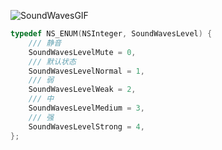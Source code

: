 ![SoundWavesGIF](https://raw.githubusercontent.com/uclort/file/master/SoundWavesGIF.gif)

```objective-c
typedef NS_ENUM(NSInteger, SoundWavesLevel) {
    /// 静音
    SoundWavesLevelMute = 0,
    /// 默认状态
    SoundWavesLevelNormal = 1,
    /// 弱
    SoundWavesLevelWeak = 2,
    /// 中
    SoundWavesLevelMedium = 3,
    /// 强
    SoundWavesLevelStrong = 4,
};
```

